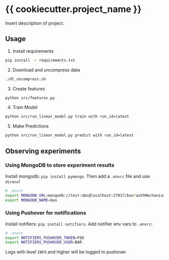 # {{ cookiecutter.project_name }}

Insert description of project.

## Usage

1. Install requirements

```bash
pip install -r requirements.txt
```

2. Download and uncompress data

```bash
./dl_uncompress.sh
```

3. Create features

```bash
python src/features.py
```

4. Train Model

```bash
python src/run_linear_model.py train with run_id=latest
```

5. Make Predictions

```bash
python src/run_linear_model.py predict with run_id=latest
```

## Observing experiments

### Using MongoDB to store experiment results

Install mongodb: `pip install pymongo`. Then add a `.envrc` file and use `direnv`!

```bash
# .envrc
export MONGODB_URL=mongodb://test:abc@localhost:27017/boo?authMechanism=SCRAM-SHA-1
export MONGODB_NAME=boo
```

### Using Pushover for notifications

Install notifiers: `pip install notifiers`. Add notifier env vars to `.envrc`:

```bash
# .envrc
export NOTIFIERS_PUSHOVER_TOKEN=FOO
export NOTIFIERS_PUSHOVER_USER=BAR
```

Logs with level `INFO` and higher will be logged to pushover.

